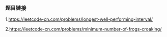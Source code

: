 ### 题目链接

1.https://leetcode-cn.com/problems/longest-well-performing-interval/

2.https://leetcode-cn.com/problems/minimum-number-of-frogs-croaking/

